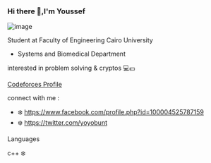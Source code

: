### Hi there 👋,I'm Youssef


![image](https://user-images.githubusercontent.com/83988379/125638805-03c8590f-62d9-47ad-8c1a-5fa21c414e1e.png)

 Student at Faculty of Engineering Cairo University
 - Systems and Biomedical Department 
 
 interested in problem solving & cryptos 💻💵
 
 [Codeforces Profile](https://codeforces.com/profile/yoyobunt)
 
connect with me :
- ❄️ https://www.facebook.com/profile.php?id=100004525787159
- ❄️ https://twitter.com/yoyobunt


 Languages 
 
c++ ❄️
